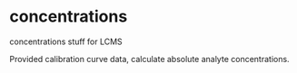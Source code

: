 # concentrations
concentrations stuff for LCMS

Provided calibration curve data, calculate absolute analyte concentrations.
